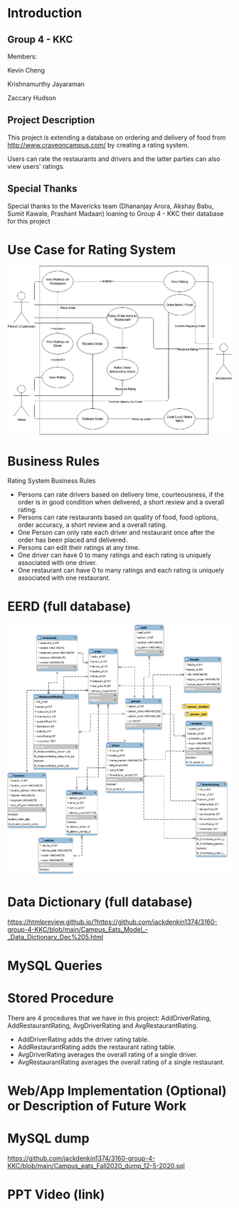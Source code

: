 # Introduction

## Group 4 - KKC

Members:

Kevin Cheng

Krishnamurthy Jayaraman 

Zaccary Hudson 

## Project Description

This project is extending a database on ordering and delivery of food from http://www.craveoncampus.com/ by creating a rating system. 

Users can rate the restaurants and drivers and the latter parties can also view users' ratings.

## Special Thanks

Special thanks to the Mavericks team (Dhananjay Arora, Akshay Babu, Sumit Kawale, Prashant Madaan) loaning to Group 4 - KKC their database for this project

# Use Case for Rating System

![Alt Text](https://github.com/jackdenkin1374/3160-group-4-KKC/blob/main/use%20case%20diagram.png)

# Business Rules

Rating System Business Rules

* Persons can rate drivers based on delivery time, courteousness, if the order is in good condition when delivered, a short review and a overall rating.
* Persons can rate restaurants based on quality of food, food options, order accuracy, a short review and a overall rating.
* One Person can only rate each driver and restaurant once after the order has been placed and delivered.
* Persons can edit their ratings at any time.
* One driver can have 0 to many ratings and each rating is uniquely associated with one driver.
* One restaurant can have 0 to many ratings and each rating is uniquely associated with one restaurant.


# EERD (full database)

![Alt Text](https://github.com/jackdenkin1374/3160-group-4-KKC/blob/main/ERD_With_Rating_System_Dec5.png)


# Data Dictionary (full database)

https://htmlpreview.github.io/?https://github.com/jackdenkin1374/3160-group-4-KKC/blob/main/Campus_Eats_Model_-_Data_Dictionary_Dec%205.html


# MySQL Queries

# Stored Procedure

There are 4 procedures that we have in this project: AddDriverRating, AddRestaurantRating, AvgDriverRating and AvgRestaurantRating.

* AddDriverRating adds the driver rating table.
* AddRestaurantRating adds the restaurant rating table.
* AvgDriverRating averages the overall rating of a single driver.
* AvgRestaurantRating averages the overall rating of a single restaurant.

# Web/App Implementation (Optional) or Description of Future Work

# MySQL dump

https://github.com/jackdenkin1374/3160-group-4-KKC/blob/main/Campus_eats_Fall2020_dump_12-5-2020.sql

# PPT Video (link)
